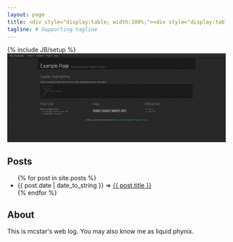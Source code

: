 ```yaml
---
layout: page
title: <div style="display:table; width:100%;"><div style="display:table-cell;vertical-align:middle;float:left;">Building Better Worlds</div><img style="box-shadow:0px 0px 0px 0px;display:table-cell;vertical-align:middle;float:right" height=150px src="assets/images/wl.png"></div>
tagline: # Supporting tagline
---
```

{% include JB/setup %}
![sc](screenshot.png)

## Posts

<ul class="posts">
  {% for post in site.posts %}
    <li><span>{{ post.date | date_to_string }}</span> => <a href="{{ BASE_PATH }}{{ post.url }}">{{ post.title }}</a></li>
  {% endfor %}
</ul>


## About
This is mcstar's web log. You may also know me as liquid phynix.

<!-- Read [Jekyll Quick Start](http://jekyllbootstrap.com/usage/jekyll-quick-start.html) -->

<!-- Complete usage and documentation available at: [Jekyll Bootstrap](http://jekyllbootstrap.com) -->

<!-- ## Update Author Attributes -->

<!-- In `_config.yml` remember to specify your own data: -->
    
<!--     title : My Blog =) -->
    
<!--     author : -->
<!--       name : Name Lastname -->
<!--       email : blah@email.test -->
<!--       github : username -->
<!--       twitter : username -->

<!-- The theme should reference these variables whenever needed. -->
    
<!-- ## Sample Posts -->

<!-- This blog contains sample posts which help stage pages and blog data. -->
<!-- When you don't need the samples anymore just delete the `_posts/core-samples` folder. -->

<!--     $ rm -rf _posts/core-samples -->

<!-- Here's a sample "posts list". -->

<!-- <ul class="posts"> -->
<!--   {% for post in site.posts %} -->
<!--     <li><span>{{ post.date | date_to_string }}</span> &raquo; <a href="{{ BASE_PATH }}{{ post.url }}">{{ post.title }}</a></li> -->
<!--   {% endfor %} -->
<!-- </ul> -->

<!-- ## To-Do -->

<!-- This theme is still unfinished. If you'd like to be added as a contributor, [please fork](http://github.com/plusjade/jekyll-bootstrap)! -->
<!-- We need to clean up the themes, make theme usage guides with theme-specific markup examples. -->


